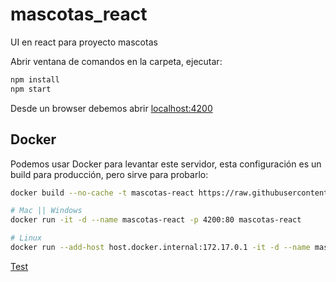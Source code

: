# mascotas_react

UI en react para proyecto mascotas

Abrir ventana de comandos en la carpeta, ejecutar:

```bash
npm install
npm start
```

Desde un browser debemos abrir [localhost:4200](http://localhost:4200/)

## Docker

Podemos usar Docker para levantar este servidor, esta configuración es un build para producción, pero sirve para probarlo:

```bash
docker build --no-cache -t mascotas-react https://raw.githubusercontent.com/nmarsollier/mascotas_react/master/react/Dockerfile

# Mac || Windows
docker run -it -d --name mascotas-react -p 4200:80 mascotas-react

# Linux
docker run --add-host host.docker.internal:172.17.0.1 -it -d --name mascotas-react -p 4200:80 mascotas-react
```

[Test](http://localhost:4200/)
